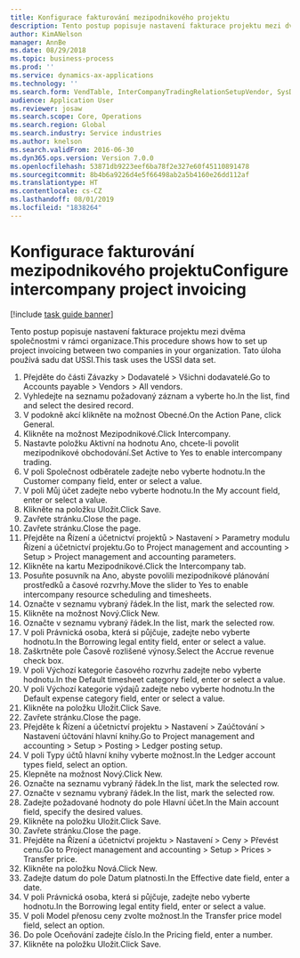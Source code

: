 ```yaml
---
title: Konfigurace fakturování mezipodnikového projektu
description: Tento postup popisuje nastavení fakturace projektu mezi dvěma společnostmi v rámci organizace.
author: KimANelson
manager: AnnBe
ms.date: 08/29/2018
ms.topic: business-process
ms.prod: ''
ms.service: dynamics-ax-applications
ms.technology: ''
ms.search.form: VendTable, InterCompanyTradingRelationSetupVendor, SysDataAreaSelectLookup, ProjParameters, ProjPosting, ProjTransferPrice
audience: Application User
ms.reviewer: josaw
ms.search.scope: Core, Operations
ms.search.region: Global
ms.search.industry: Service industries
ms.author: knelson
ms.search.validFrom: 2016-06-30
ms.dyn365.ops.version: Version 7.0.0
ms.openlocfilehash: 53871db9223eef6ba78f2e327e60f45110891478
ms.sourcegitcommit: 8b4b6a9226d4e5f66498ab2a5b4160e26dd112af
ms.translationtype: HT
ms.contentlocale: cs-CZ
ms.lasthandoff: 08/01/2019
ms.locfileid: "1838264"
---
```

# <a name="configure-intercompany-project-invoicing"></a><span data-ttu-id="efe9b-103">Konfigurace fakturování mezipodnikového projektu</span><span class="sxs-lookup"><span data-stu-id="efe9b-103">Configure intercompany project invoicing</span></span>

[!include [task guide banner](../../includes/task-guide-banner.md)]

<span data-ttu-id="efe9b-104">Tento postup popisuje nastavení fakturace projektu mezi dvěma společnostmi v rámci organizace.</span><span class="sxs-lookup"><span data-stu-id="efe9b-104">This procedure shows how to set up project invoicing between two companies in your organization.</span></span> <span data-ttu-id="efe9b-105">Tato úloha používá sadu dat USSI.</span><span class="sxs-lookup"><span data-stu-id="efe9b-105">This task uses the USSI data set.</span></span>

1. <span data-ttu-id="efe9b-106">Přejděte do části Závazky > Dodavatelé > Všichni dodavatelé.</span><span class="sxs-lookup"><span data-stu-id="efe9b-106">Go to Accounts payable > Vendors > All vendors.</span></span>
2. <span data-ttu-id="efe9b-107">Vyhledejte na seznamu požadovaný záznam a vyberte ho.</span><span class="sxs-lookup"><span data-stu-id="efe9b-107">In the list, find and select the desired record.</span></span>
3. <span data-ttu-id="efe9b-108">V podokně akcí klikněte na možnost Obecné.</span><span class="sxs-lookup"><span data-stu-id="efe9b-108">On the Action Pane, click General.</span></span>
4. <span data-ttu-id="efe9b-109">Klikněte na možnost Mezipodnikové.</span><span class="sxs-lookup"><span data-stu-id="efe9b-109">Click Intercompany.</span></span>
5. <span data-ttu-id="efe9b-110">Nastavte položku Aktivní na hodnotu Ano, chcete-li povolit mezipodnikové obchodování.</span><span class="sxs-lookup"><span data-stu-id="efe9b-110">Set Active to Yes to enable intercompany trading.</span></span>
6. <span data-ttu-id="efe9b-111">V poli Společnost odběratele zadejte nebo vyberte hodnotu.</span><span class="sxs-lookup"><span data-stu-id="efe9b-111">In the Customer company field, enter or select a value.</span></span>
7. <span data-ttu-id="efe9b-112">V poli Můj účet zadejte nebo vyberte hodnotu.</span><span class="sxs-lookup"><span data-stu-id="efe9b-112">In the My account field, enter or select a value.</span></span>
8. <span data-ttu-id="efe9b-113">Klikněte na položku Uložit.</span><span class="sxs-lookup"><span data-stu-id="efe9b-113">Click Save.</span></span>
9. <span data-ttu-id="efe9b-114">Zavřete stránku.</span><span class="sxs-lookup"><span data-stu-id="efe9b-114">Close the page.</span></span>
10. <span data-ttu-id="efe9b-115">Zavřete stránku.</span><span class="sxs-lookup"><span data-stu-id="efe9b-115">Close the page.</span></span>
11. <span data-ttu-id="efe9b-116">Přejděte na Řízení a účetnictví projektů > Nastavení > Parametry modulu Řízení a účetnictví projektu.</span><span class="sxs-lookup"><span data-stu-id="efe9b-116">Go to Project management and accounting > Setup > Project management and accounting parameters.</span></span>
12. <span data-ttu-id="efe9b-117">Klikněte na kartu Mezipodnikové.</span><span class="sxs-lookup"><span data-stu-id="efe9b-117">Click the Intercompany tab.</span></span>
13. <span data-ttu-id="efe9b-118">Posuňte posuvník na Ano, abyste povolili mezipodnikové plánování prostředků a časové rozvrhy.</span><span class="sxs-lookup"><span data-stu-id="efe9b-118">Move the slider to Yes to enable intercompany resource scheduling and timesheets.</span></span>
14. <span data-ttu-id="efe9b-119">Označte v seznamu vybraný řádek.</span><span class="sxs-lookup"><span data-stu-id="efe9b-119">In the list, mark the selected row.</span></span>
15. <span data-ttu-id="efe9b-120">Klikněte na možnost Nový.</span><span class="sxs-lookup"><span data-stu-id="efe9b-120">Click New.</span></span>
16. <span data-ttu-id="efe9b-121">Označte v seznamu vybraný řádek.</span><span class="sxs-lookup"><span data-stu-id="efe9b-121">In the list, mark the selected row.</span></span>
17. <span data-ttu-id="efe9b-122">V poli Právnická osoba, která si půjčuje, zadejte nebo vyberte hodnotu.</span><span class="sxs-lookup"><span data-stu-id="efe9b-122">In the Borrowing legal entity field, enter or select a value.</span></span>
18. <span data-ttu-id="efe9b-123">Zaškrtněte pole Časově rozlišené výnosy.</span><span class="sxs-lookup"><span data-stu-id="efe9b-123">Select the Accrue revenue check box.</span></span>
19. <span data-ttu-id="efe9b-124">V poli Výchozí kategorie časového rozvrhu zadejte nebo vyberte hodnotu.</span><span class="sxs-lookup"><span data-stu-id="efe9b-124">In the Default timesheet category field, enter or select a value.</span></span>
20. <span data-ttu-id="efe9b-125">V poli Výchozí kategorie výdajů zadejte nebo vyberte hodnotu.</span><span class="sxs-lookup"><span data-stu-id="efe9b-125">In the Default expense category field, enter or select a value.</span></span>
21. <span data-ttu-id="efe9b-126">Klikněte na položku Uložit.</span><span class="sxs-lookup"><span data-stu-id="efe9b-126">Click Save.</span></span>
22. <span data-ttu-id="efe9b-127">Zavřete stránku.</span><span class="sxs-lookup"><span data-stu-id="efe9b-127">Close the page.</span></span>
23. <span data-ttu-id="efe9b-128">Přejděte k Řízení a účetnictví projektu > Nastavení > Zaúčtování > Nastavení účtování hlavní knihy.</span><span class="sxs-lookup"><span data-stu-id="efe9b-128">Go to Project management and accounting > Setup > Posting > Ledger posting setup.</span></span>
24. <span data-ttu-id="efe9b-129">V poli Typy účtů hlavní knihy vyberte možnost.</span><span class="sxs-lookup"><span data-stu-id="efe9b-129">In the Ledger account types field, select an option.</span></span>
25. <span data-ttu-id="efe9b-130">Klepněte na možnost Nový.</span><span class="sxs-lookup"><span data-stu-id="efe9b-130">Click New.</span></span>
26. <span data-ttu-id="efe9b-131">Označte na seznamu vybraný řádek.</span><span class="sxs-lookup"><span data-stu-id="efe9b-131">In the list, mark the selected row.</span></span>
27. <span data-ttu-id="efe9b-132">Označte v seznamu vybraný řádek.</span><span class="sxs-lookup"><span data-stu-id="efe9b-132">In the list, mark the selected row.</span></span>
28. <span data-ttu-id="efe9b-133">Zadejte požadované hodnoty do pole Hlavní účet.</span><span class="sxs-lookup"><span data-stu-id="efe9b-133">In the Main account field, specify the desired values.</span></span>
29. <span data-ttu-id="efe9b-134">Klikněte na položku Uložit.</span><span class="sxs-lookup"><span data-stu-id="efe9b-134">Click Save.</span></span>
30. <span data-ttu-id="efe9b-135">Zavřete stránku.</span><span class="sxs-lookup"><span data-stu-id="efe9b-135">Close the page.</span></span>
31. <span data-ttu-id="efe9b-136">Přejděte na Řízení a účetnictví projektu > Nastavení > Ceny > Převést cenu.</span><span class="sxs-lookup"><span data-stu-id="efe9b-136">Go to Project management and accounting > Setup > Prices > Transfer price.</span></span>
32. <span data-ttu-id="efe9b-137">Klikněte na položku Nová.</span><span class="sxs-lookup"><span data-stu-id="efe9b-137">Click New.</span></span>
33. <span data-ttu-id="efe9b-138">Zadejte datum do pole Datum platnosti.</span><span class="sxs-lookup"><span data-stu-id="efe9b-138">In the Effective date field, enter a date.</span></span>
34. <span data-ttu-id="efe9b-139">V poli Právnická osoba, která si půjčuje, zadejte nebo vyberte hodnotu.</span><span class="sxs-lookup"><span data-stu-id="efe9b-139">In the Borrowing legal entity field, enter or select a value.</span></span>
35. <span data-ttu-id="efe9b-140">V poli Model přenosu ceny zvolte možnost.</span><span class="sxs-lookup"><span data-stu-id="efe9b-140">In the Transfer price model field, select an option.</span></span>
36. <span data-ttu-id="efe9b-141">Do pole Oceňování zadejte číslo.</span><span class="sxs-lookup"><span data-stu-id="efe9b-141">In the Pricing field, enter a number.</span></span>
37. <span data-ttu-id="efe9b-142">Klikněte na položku Uložit.</span><span class="sxs-lookup"><span data-stu-id="efe9b-142">Click Save.</span></span>

